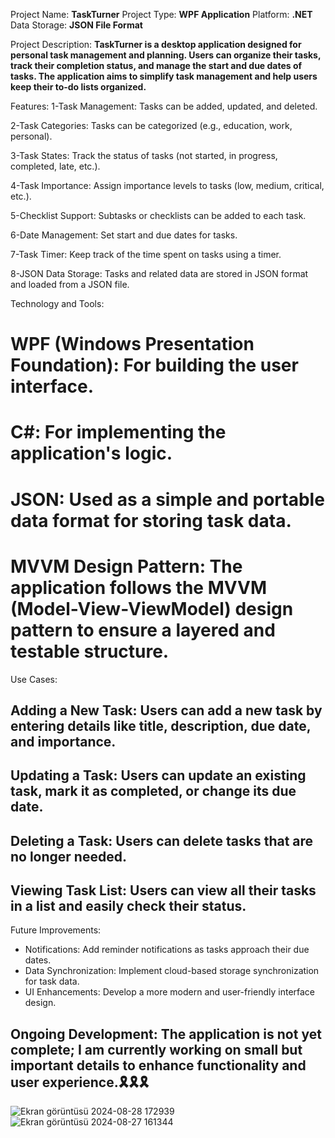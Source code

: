 
Project Name: **TaskTurner**
Project Type: **WPF Application**
Platform: **.NET** 
Data Storage: **JSON File Format**

Project Description:
**TaskTurner is a desktop application designed for personal task management and planning. Users can organize their tasks, track their completion status, and manage the start and due dates of tasks. The application aims to simplify task management and help users keep their to-do lists organized.**

Features:
1-Task Management: Tasks can be added, updated, and deleted.

2-Task Categories: Tasks can be categorized (e.g., education, work, personal).

3-Task States: Track the status of tasks (not started, in progress, completed, late, etc.).

4-Task Importance: Assign importance levels to tasks (low, medium, critical, etc.).

5-Checklist Support: Subtasks or checklists can be added to each task.

6-Date Management: Set start and due dates for tasks.

7-Task Timer: Keep track of the time spent on tasks using a timer.

8-JSON Data Storage: Tasks and related data are stored in JSON format and loaded from a JSON file.

Technology and Tools:
# WPF (Windows Presentation Foundation): For building the user interface.
# C#: For implementing the application's logic.
# JSON: Used as a simple and portable data format for storing task data.
# MVVM Design Pattern: The application follows the MVVM (Model-View-ViewModel) design pattern to ensure a layered and testable structure.

Use Cases:
## Adding a New Task: Users can add a new task by entering details like title, description, due date, and importance.
## Updating a Task: Users can update an existing task, mark it as completed, or change its due date.
## Deleting a Task: Users can delete tasks that are no longer needed.
## Viewing Task List: Users can view all their tasks in a list and easily check their status.

Future Improvements:
+ Notifications: Add reminder notifications as tasks approach their due dates.
+ Data Synchronization: Implement cloud-based storage synchronization for task data.
+ UI Enhancements: Develop a more modern and user-friendly interface design.

## Ongoing Development: The application is not yet complete; I am currently working on small but important details to enhance functionality and user experience.🎗️🎗️🎗️


![Ekran görüntüsü 2024-08-28 172939](https://github.com/user-attachments/assets/7dde8292-7e83-4d5a-b1ae-79cf58b109eb)
![Ekran görüntüsü 2024-08-27 161344](https://github.com/user-attachments/assets/84ded086-4f69-4fee-a03f-9d3009483950)
